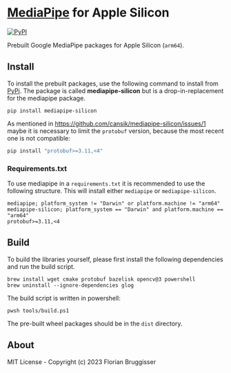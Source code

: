 #  [MediaPipe](https://github.com/google/mediapipe) for Apple Silicon
[![PyPI](https://img.shields.io/pypi/v/mediapipe-silicon)](https://pypi.org/project/mediapipe-silicon/)

Prebuilt Google MediaPipe packages for Apple Silicon (`arm64`).

## Install
To install the prebuilt packages, use the following command to install from [PyPi](https://pypi.org/project/mediapipe-silicon/). The package is called **mediapipe-silicon** but is a drop-in-replacement for the mediapipe package.

```
pip install mediapipe-silicon
```

As mentioned in https://github.com/cansik/mediapipe-silicon/issues/1 maybe it is necessary to limit the `protobuf` version, because the most recent one is not compatible:

```bash
pip install "protobuf>=3.11,<4"
```

### Requirements.txt
To use mediapipe in a `requirements.txt` it is recommended to use the following structure. This will install either `mediapipe` or `mediapipe-silicon`.

```
mediapipe; platform_system != "Darwin" or platform.machine != "arm64"
mediapipe-silicon; platform_system == "Darwin" and platform.machine == "arm64"
protobuf>=3.11,<4
```

## Build
To build the libraries yourself, please first install the following dependencies and run the build script.

```
brew install wget cmake protobuf bazelisk opencv@3 powershell
brew uninstall --ignore-dependencies glog
```

The build script is written in powershell:

```
pwsh tools/build.ps1
```

The pre-built wheel packages should be in the `dist` directory.

## About
MIT License - Copyright (c) 2023 Florian Bruggisser
